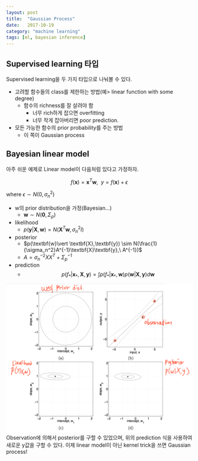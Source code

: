 ```yaml
---
layout: post
title:  "Gaussian Process"
date:   2017-10-19
category: "machine learning"
tags: [ml, bayesian inference]
---
```


## Supervised learning 타입

Supervised learning을 두 가지 타입으로 나눠볼 수 있다.
* 고려할 함수들의 class를 제한하는 방법(예> linear function with some degree)
  * 함수의 richness를 잘 살려야 함
    * 너무 rich하게 잡으면 overfitting
    * 너무 작게 잡아버리면 poor prediction.
* 모든 가능한 함수의 prior probability를 주는 방법
  * 이 쪽이 Gaussian process
  
## Bayesian linear model

아주 쉬운 예제로 Linear model이 다음처럼 있다고 가정하자.

$$f(\textbf{x}) = \textbf{x}^T\textbf{w},\ \ y = f(\textbf{x}) + \epsilon$$

where $\epsilon \sim N(0, \sigma_n^2)$

* w의 prior distribution을 가정(Bayesian...)
  * $\textbf{w} \sim N(\textbf{0}, \Sigma_p)$
* likelihood
  * $p(\textbf{y}\vert  \textbf{X}, \textbf{w}) = N(\textbf{X}^T\textbf{w}, \sigma_n^2I)$
* posterior
  * $p(\textbf{w}\vert \textbf{X},\textbf{y}) \sim N(\frac{1}{\sigma_n^2}A^{-1}\textbf{X}\textbf{y},\ A^{-1})$
  * $A=\sigma_n^{-2}XX^T+\Sigma_p^{-1}$
* prediction
  * $$p(f_*\vert \textbf{x}_*, \textbf{X}, \textbf{y}) = \int p(f_*\vert \textbf{x}_*, \textbf{w}) p(\textbf{w}\vert  \textbf{X}, \textbf{y}) d\textbf{w}$$

![LR with Bayes.png](/resources/40504D3F97A7B30C7CAF4419493984A4.png)
Observation에 의해서 posterior를 구할 수 있었으며, 위의 prediction 식을 사용하여 새로운 y값을 구할 수 있다.
이제 linear model이 아닌 kernel trick을 쓰면 Gaussian process!